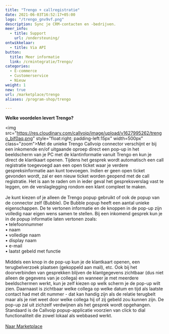```yaml
---
title: "Trengo + callregistratie"
date: 2021-06-03T16:52:17+05:00
logo: "/trengo_gnv9vf.png"
description: Sync je CRM-contacten en -bedrijven.
meer_info:
  - title: Support
    url: /ondersteuning/
ontwikkelaar:
  - title: Via API
button:
  title: Meer informatie
  link: /crmintegratie/Trengo/
categories:
  - E-commerce
  - Customerservice
  - Nieuw
weight: 1
new: true
url: /marketplace/trengo
aliases: /program-shop/trengo

---
```


**Welke voordelen levert Trengo?**

<img src="https://res.cloudinary.com/callvoip/image/upload/v1627995262/trengo_bif0aq.png" style="float:right; padding-left:15px" width=500px" class="zoom">Met de unieke Trengo Callvoip connector verschijnt er bij een inkomende en/of uitgaande oproep direct een pop-up in het beeldscherm van je PC met de klantinformatie vanuit Trengo en kun je direct de klantkaart openen. Tijdens het gesprek wordt automatisch een call registratie toegevoegd aan een open ticket waar je verdere gespreksinformatie aan kunt toevoegen. Indien er geen open ticket gevonden wordt, zal er een nieuw ticket worden geopend met de call registratie.  Het is aan te raden om in ieder geval het gespreksverslag vast te leggen, om de verslaglegging rondom een klant compleet te maken. <br>
<br>
Je kunt kiezen of je alleen de Trengo popup gebruikt of ook de popup van de connector zelf (Bubble). De Bubble popup heeft een aantal unieke eigenschappen. De te vertonen informatie en de knoppen in de pop-up zijn volledig naar eigen wens samen te stellen. Bij een inkomend gesprek kun je in de popup informatie laten vertonen zoals: <br>
&bull; telefoonnummer <br>
&bull; naam <br>
&bull; volledige naam <br>
&bull; display naam <br>
&bull; e-mail <br>
&bull; laatst gebeld met functie<br>
<br>
Middels een knop in de pop-up kun je de klantkaart openen, een terugbelverzoek plaatsen (gekoppeld aan mail), etc. Ook bij het doorverbinden van gesprekken blijven de klantgegevens zichtbaar (dus niet alleen de gegevens van je collega) en wanneer je met meerdere beeldschermen werkt, kun je zelf kiezen op welk scherm je de pop-up wilt zien. Daarnaast is zichtbaar welke collega op welke datum en tijd als laatste contact had met dit nummer - dat kan handig zijn als de relatie terugbelt maar als je niet weet door welke collega hij of zij gebeld zou kunnen zijn. De pop-up zal uit zichzelf verdwijnen als het gesprek wordt opgehangen. <br>
Standaard is de Callvoip popup-applicatie voorzien van click to dial functionaliteit die zowel lokaal als webbased werkt.<br>
<br>
<a href="/marketplace" class="button">Naar Marketplace</a>
